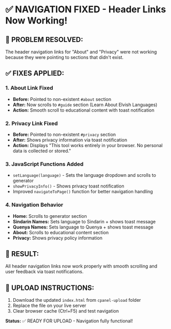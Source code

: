 # ✅ NAVIGATION FIXED - Header Links Now Working!

## 🚨 PROBLEM RESOLVED:
The header navigation links for "About" and "Privacy" were not working because they were pointing to sections that didn't exist.

## ✅ FIXES APPLIED:

### **1. About Link Fixed**
- **Before:** Pointed to non-existent `#about` section
- **After:** Now scrolls to `#guide` section (Learn About Elvish Languages)
- **Action:** Smooth scroll to educational content with toast notification

### **2. Privacy Link Fixed**  
- **Before:** Pointed to non-existent `#privacy` section
- **After:** Shows privacy information via toast notification
- **Action:** Displays "This tool works entirely in your browser. No personal data is collected or stored."

### **3. JavaScript Functions Added**
- `setLanguage(language)` - Sets the language dropdown and scrolls to generator
- `showPrivacyInfo()` - Shows privacy toast notification
- Improved `navigateToPage()` function for better navigation handling

### **4. Navigation Behavior**
- **Home:** Scrolls to generator section
- **Sindarin Names:** Sets language to Sindarin + shows toast message
- **Quenya Names:** Sets language to Quenya + shows toast message  
- **About:** Scrolls to educational content section
- **Privacy:** Shows privacy policy information

## 🎯 RESULT:
All header navigation links now work properly with smooth scrolling and user feedback via toast notifications.

## 📁 UPLOAD INSTRUCTIONS:
1. Download the updated `index.html` from `cpanel-upload` folder
2. Replace the file on your live server
3. Clear browser cache (Ctrl+F5) and test navigation

**Status:** ✅ READY FOR UPLOAD - Navigation fully functional!